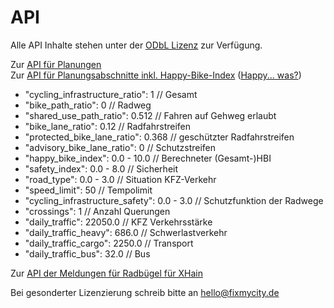 # API

Alle API Inhalte stehen unter der [ODbL Lizenz](https://opendatacommons.org/licenses/odbl/) zur Verfügung.

Zur [API für Planungen](https://api.fixmyberlin.de/api/projects)<br />
Zur [API für Planungsabschnitte inkl. Happy-Bike-Index](https://api.fixmyberlin.de/api/sections) ([Happy... was?](/faq))
-   "cycling_infrastructure_ratio": 1 // Gesamt
-   "bike_path_ratio": 0 // Radweg
-   "shared_use_path_ratio": 0.512 // Fahren auf Gehweg erlaubt
-   "bike_lane_ratio": 0.12 // Radfahrstreifen
-   "protected_bike_lane_ratio": 0.368 // geschützter Radfahrstreifen
-   "advisory_bike_lane_ratio": 0 // Schutzstreifen
-   "happy_bike_index": 0.0 - 10.0 // Berechneter (Gesamt-)HBI
-   "safety_index": 0.0 - 8.0 // Sicherheit
-   "road_type": 0.0 - 3.0 // Situation KFZ-Verkehr
-   "speed_limit": 50 // Tempolimit
-   "cycling_infrastructure_safety": 0.0 - 3.0 // Schutzfunktion der Radwege
-   "crossings": 1 // Anzahl Querungen
-   "daily_traffic": 22050.0 // KFZ Verkehrsstärke
-   "daily_traffic_heavy": 686.0 // Schwerlastverkehr
-   "daily_traffic_cargo": 2250.0 // Transport
-   "daily_traffic_bus": 32.0 // Bus

Zur [API der Meldungen für Radbügel für XHain](https://api.fixmyberlin.de/api/reports)

Bei gesonderter Lizenzierung schreib bitte an [hello@fixmycity.de](mailto:hello@fixmycity.de)

